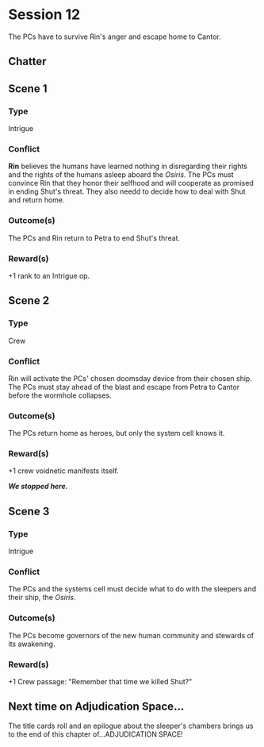 # Session 12

The PCs have to survive Rin's anger and escape home to Cantor.

## Chatter

## Scene 1

### Type

Intrigue

### Conflict

**Rin** believes the humans have learned nothing in disregarding their rights and the rights of the humans asleep aboard the *Osiris*. The PCs must convince Rin that they honor their selfhood and will cooperate as promised in ending Shut's threat. They also needd to decide how to deal with Shut and return home.

### Outcome(s)

The PCs and Rin return to Petra to end Shut's threat.

### Reward(s)

+1 rank to an Intrigue op.

## Scene 2

### Type

Crew

### Conflict

Rin will activate the PCs' chosen doomsday device from their chosen ship. The PCs must stay ahead of the blast and escape from Petra to Cantor before the wormhole collapses.

### Outcome(s)

The PCs return home as heroes, but only the system cell knows it.

### Reward(s)

+1 crew voidnetic manifests itself.

***We stopped here.***

## Scene 3

### Type

Intrigue

### Conflict

The PCs and the systems cell must decide what to do with the sleepers and their ship, the *Osiris*.

### Outcome(s)

The PCs become governors of the new human community and stewards of its awakening.

### Reward(s)

+1 Crew passage: "Remember that time we killed Shut?"

## Next time on Adjudication Space...

The title cards roll and an epilogue about the sleeper's chambers brings us to the end of this chapter of...ADJUDICATION SPACE!